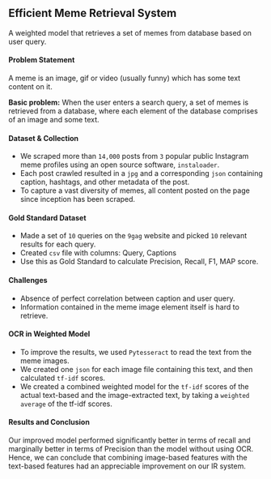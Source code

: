 ## Efficient Meme Retrieval System

A weighted model that retrieves a set of memes from database based on user query.

#### Problem Statement
A meme is an image, gif or video (usually funny) which has some text content on it.

**Basic problem:** When the user enters a search query, a set of memes is retrieved from a database, where each element of the database comprises of an image and some text.

#### Dataset & Collection
* We scraped more than `14,000` posts from `3` popular public Instagram meme profiles using an open source software, `instaloader`.
* Each post crawled resulted in a `jpg` and a corresponding `json` containing caption, hashtags, and other metadata of the post.
* To capture a vast diversity of memes, all content posted on the page since inception has been scraped.

#### Gold Standard Dataset
* Made a set of `10` queries on the `9gag` website and picked `10` relevant results for each query.
* Created `csv` file with columns: Query, Captions
* Use this as Gold Standard to calculate Precision, Recall, F1, MAP score.

#### Challenges
* Absence of perfect correlation between caption and user query.
* Information contained in the meme image element itself is hard to retrieve.

#### OCR in Weighted Model
* To improve the results, we used `Pytesseract` to read the text from the meme images. 
* We created one `json` for each image file containing this text, and then calculated `tf-idf` scores. 
* We created a combined weighted model for the `tf-idf` scores of the actual text-based and the image-extracted text, by taking a `weighted average` of the tf-idf scores.

#### Results and Conclusion
Our improved model performed significantly better in terms of recall and marginally better in terms of Precision than the model without using OCR. Hence, we can conclude that combining image-based features with the text-based features had an appreciable improvement on our IR system.

